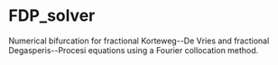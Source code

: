 # FDP_solver

Numerical bifurcation for fractional Korteweg--De Vries and fractional Degasperis--Procesi equations using a Fourier collocation method.